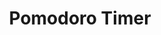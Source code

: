 ---
title: Pomodoro Timer
desc: A pomodoro timer web app.
techs:
    - html
    - css
    - less
    - javascript
    - jquery
    - materialize
source: https://github.com/cod3rguy/pomodoro/
demo: http://lab.coderguy.tech/pomodoro/
---